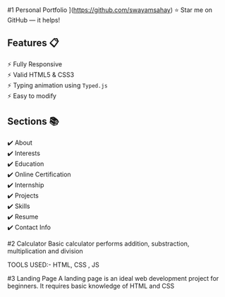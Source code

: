 #1 Personal Portfolio 
](https://github.com/swayamsahay)
:star: Star me on GitHub — it helps!

## Features 📋
⚡️ Fully Responsive\
⚡️ Valid HTML5 & CSS3\
⚡️ Typing animation using `Typed.js`\
⚡️ Easy to modify


## Sections 📚
✔️ About\
✔️ Interests\
✔️ Education\
✔️ Online Certification\
✔️ Internship\
✔️ Projects \
✔️ Skills \
✔️ Resume\
✔️ Contact Info

#2 Calculator 
Basic calculator performs addition, substraction, multiplication and division

TOOLS USED:-
HTML, CSS , JS 

#3 Landing Page 
A landing page is an ideal web development project for beginners. It requires basic
knowledge of HTML and CSS


